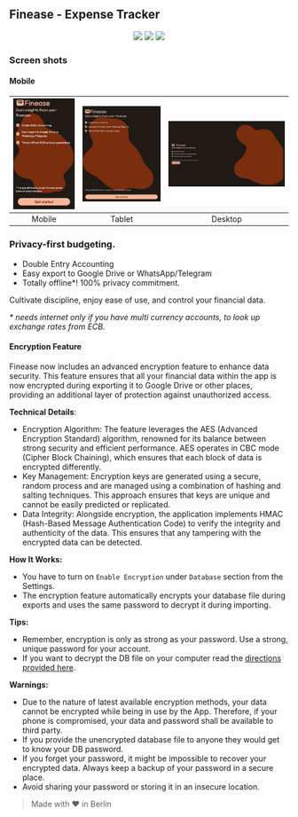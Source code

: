 <p align="center">
  <h2>Finease - Expense Tracker</h2>
</p>

<p align="center">
  <a href="https://flutter.dev/" style="text-decoration:none" area-label="flutter">
    <img src="https://img.shields.io/badge/Platform-Flutter%203.16.5-blue">
  </a>
  <a href="https://github.com/Donnie/Finease/releases/tag/v1.0.21" style="text-decoration:none" area-label="flutter">
    <img src="https://img.shields.io/badge/Version-1.0.21-orange">
  </a>
  <a href="https://github.com/Donnie/Finease/actions/workflows/android_release.yml" style="text-decoration:none" area-label="flutter">
    <img src="https://github.com/Donnie/Finease/actions/workflows/android_release.yml/badge.svg">
  </a>
</p>

### Screen shots

#### Mobile

| <img src="images/photo1704048355.jpeg" width="150"/> | <img src="images/photo1704048321.jpeg" width="200"/> | <img src="images/photo1704048271.jpeg" width="300"/> |
| :--------------------------------------------------: | :--------------------------------------------------: | :--------------------------------------------------: |
|                        Mobile                        |                        Tablet                        |                       Desktop                        |

### Privacy-first budgeting.

- Double Entry Accounting
- Easy export to Google Drive or WhatsApp/Telegram
- Totally offline*! 100% privacy commitment.

Cultivate discipline, enjoy ease of use, and control your financial data.

*\* needs internet only if you have multi currency accounts, to look up exchange rates from ECB.*

#### Encryption Feature

Finease now includes an advanced encryption feature to enhance data security. This feature ensures that all your financial data within the app is now encrypted during exporting it to Google Drive or other places, providing an additional layer of protection against unauthorized access.

**Technical Details**:

- Encryption Algorithm: The feature leverages the AES (Advanced Encryption Standard) algorithm, renowned for its balance between strong security and efficient performance. AES operates in CBC mode (Cipher Block Chaining), which ensures that each block of data is encrypted differently.
- Key Management: Encryption keys are generated using a secure, random process and are managed using a combination of hashing and salting techniques. This approach ensures that keys are unique and cannot be easily predicted or replicated.
- Data Integrity: Alongside encryption, the application implements HMAC (Hash-Based Message Authentication Code) to verify the integrity and authenticity of the data. This ensures that any tampering with the encrypted data can be detected.

**How It Works:**

- You have to turn on `Enable Encryption` under `Database` section from the Settings.
- The encryption feature automatically encrypts your database file during exports and uses the same password to decrypt it during importing.

**Tips:**

- Remember, encryption is only as strong as your password. Use a strong, unique password for your account.
- If you want to decrypt the DB file on your computer read the [directions provided here](decrypt.dart).

**Warnings:**

- Due to the nature of latest available encryption methods, your data cannot be encrypted while being in use by the App. Therefore, if your phone is compromised, your data and password shall be available to third party.
- If you provide the unencrypted database file to anyone they would get to know your DB password.
- If you forget your password, it might be impossible to recover your encrypted data. Always keep a backup of your password in a secure place.
- Avoid sharing your password or storing it in an insecure location.

> Made with ♥ in Berlin
